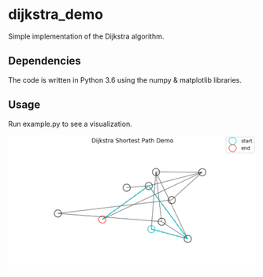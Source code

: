 # dijkstra_demo
Simple implementation of the Dijkstra algorithm.

## Dependencies
The code is written in Python 3.6 using the numpy & matplotlib libraries.

## Usage
Run example.py to see a visualization.

![demo_screenshot](https://github.com/chrismolli/dijkstra_demo/blob/master/demo_screenshot.png?raw=true)
